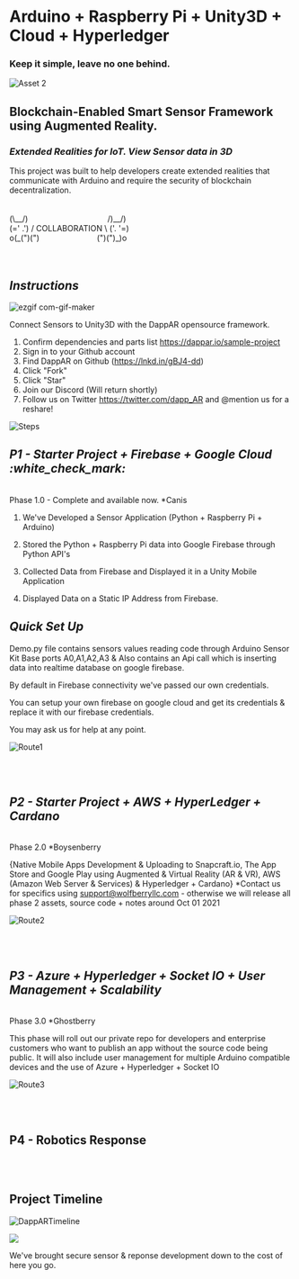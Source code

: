 

<h1> Arduino + Raspberry Pi + Unity3D + Cloud + Hyperledger </h1>
<h3> Keep it simple, leave no one behind. </h3>

![Asset 2](https://user-images.githubusercontent.com/21232416/129479886-db33ecc9-7f24-49a6-81f1-762b540f3207.png)


<h2> Blockchain-Enabled Smart Sensor Framework using Augmented Reality. </h1><h3><i>Extended Realities for IoT. View Sensor data in 3D </h2></i>
This project was built to help developers create extended realities that communicate with Arduino and require the security of blockchain decentralization.
<br>
<br>
<br>
 (\__/)  &nbsp;&nbsp;&nbsp;&nbsp;&nbsp;&nbsp;&nbsp;&nbsp;&nbsp;&nbsp;&nbsp;&nbsp;&nbsp;&nbsp;&nbsp;&nbsp;&nbsp;&nbsp;&nbsp;&nbsp;&nbsp;&nbsp;&nbsp;&nbsp;&nbsp;&nbsp;&nbsp;&nbsp;&nbsp;&nbsp;&nbsp;&nbsp;&nbsp;&nbsp;     /)__/) <br>
 (=' .') / COLLABORATION \ ('. '=) <br>
o(_(")(") &nbsp;&nbsp;&nbsp;&nbsp;&nbsp;&nbsp;&nbsp;&nbsp;&nbsp;&nbsp;&nbsp;&nbsp;&nbsp;&nbsp;&nbsp;&nbsp;&nbsp;&nbsp;&nbsp;&nbsp;&nbsp;&nbsp;&nbsp;&nbsp;  (")(")_)o <br> 


<br>
<br>
<h2><i> Instructions </i></h2>

![ezgif com-gif-maker](https://user-images.githubusercontent.com/21232416/128106988-1b5dd77d-e833-405e-946c-c0c085dc2b30.gif)

Connect Sensors to Unity3D with the DappAR opensource framework.
1. Confirm dependencies and parts list https://dappar.io/sample-project
2. Sign in to your Github account
3. Find DappAR on Github (https://lnkd.in/gBJ4-dd)
4. Click "Fork"
5. Click "Star"
6. Join our Discord (Will return shortly)
7. Follow us on Twitter https://twitter.com/dapp_AR and @mention us for a reshare!


![Steps](https://user-images.githubusercontent.com/21232416/128091767-82950aad-ea8f-43e2-ad70-6ff6ac5f4330.png)



<h2><b><i>P1 - Starter Project + Firebase + Google Cloud :white_check_mark:</h2></b></i><br>
Phase 1.0 - Complete and available now. *Canis

1. We've Developed a Sensor Application (Python + Raspberry Pi + Arduino)

2. Stored the Python + Raspberry Pi data into Google Firebase through Python API's

3. Collected Data from Firebase and Displayed it in a Unity Mobile Application

4. Displayed Data on a Static IP Address from Firebase. 

<h2><i> Quick Set Up </i></h2> 

Demo.py file contains sensors values reading code through Arduino Sensor Kit Base ports
A0,A1,A2,A3 & Also contains an Api call which is inserting data into realtime database on google firebase.

By default in Firebase connectivity we've passed our own credentials.

You can setup your own firebase on google cloud and get its credentials & replace it with our firebase credentials.

You may ask us for help at any point.


![Route1](https://user-images.githubusercontent.com/21232416/128073048-85c368e7-3e97-43a5-a69c-4d06db8c4647.png)


<br>
<br>
 <h2><b><i>P2 - Starter Project + AWS + HyperLedger + Cardano </i></h2></b><br>
Phase 2.0 *Boysenberry

{Native Mobile Apps Development & Uploading to Snapcraft.io, The App Store and Google Play using Augmented & Virtual Reality (AR & VR), AWS (Amazon Web Server & Services) & Hyperledger + Cardano} *Contact us for specifics using support@wolfberryllc.com - otherwise we will release all phase 2 assets, source code + notes around Oct 01 2021

![Route2](https://user-images.githubusercontent.com/21232416/128077122-1d21fcdb-ceea-4364-9868-481e9875f399.png)

<br>
<br>
 <h2><i><b>P3 - Azure + Hyperledger + Socket IO + User Management + Scalability </h2></i></b><br>
 Phase 3.0 *Ghostberry
 
This phase will roll out our private repo for developers and enterprise customers who want to publish an app without the source code being public. It will also include user management for multiple Arduino compatible devices and the use of Azure + Hyperledger + Socket IO
 
![Route3](https://user-images.githubusercontent.com/21232416/128091842-326f0935-0917-4f3d-9589-e0437e4c437a.png)



<br>
<br>
<h2><b>P4 - Robotics Response</h2></b><br>
 


<br>
<h2> Project Timeline </h2>




![DappARTimeline](https://user-images.githubusercontent.com/21232416/128092193-f2caf33f-be77-474e-bfe2-bc2df0df442a.png)

![](https://komarev.com/ghpvc/?username=wolfberryllc&color=green)

We've brought secure sensor & reponse development down to the cost of here you go. 

